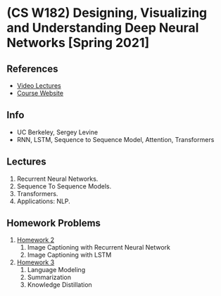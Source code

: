 # (CS W182) Designing, Visualizing and Understanding Deep Neural Networks [Spring 2021]

## References
* [Video Lectures](https://www.youtube.com/playlist?list=PL_iWQOsE6TfVmKkQHucjPAoRtIJYt8a5A)
* [Course Website](https://cs182sp21.github.io/)

## Info
- UC Berkeley, Sergey Levine
- RNN, LSTM, Sequence to Sequence Model, Attention, Transformers

## Lectures
1. Recurrent Neural Networks.
2. Sequence To Sequence Models.
3. Transformers.
4. Applications: NLP.

## Homework Problems
1. [Homework 2](https://github.com/cs182sp21/cs182_hw2_student)
    1. Image Captioning with Recurrent Neural Network
    2. Image Captioning with LSTM
2. [Homework 3](https://github.com/cs182sp21/hw3_public)
    1. Language Modeling
    2. Summarization
    3. Knowledge Distillation
